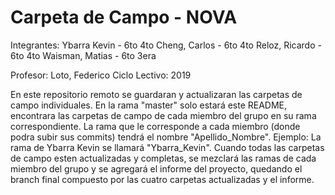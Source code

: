 # Carpeta de Campo - NOVA
Integrantes:  Ybarra Kevin - 6to 4to
              Cheng, Carlos - 6to 4to
              Reloz, Ricardo - 6to 4to
              Waisman, Matias - 6to 3era
              
Profesor:     Loto, Federico
Ciclo Lectivo: 2019

En este repositorio remoto se guardaran y actualizaran las carpetas de campo individuales. En la rama "master" solo estará este README, encontrara las carpetas de campo de cada miembro del grupo en su rama correspondiente.
La rama que le corresponde a cada miembro (donde podra subir sus commits) tendrá el nombre "Apellido_Nombre". Ejemplo: La rama de Ybarra Kevin se llamará "Ybarra_Kevin".
Cuando todas las carpetas de campo esten actualizadas y completas, se mezclará las ramas de cada miembro del grupo y se agregará el informe del proyecto, quedando el branch final compuesto por las cuatro carpetas actualizadas y el informe.
